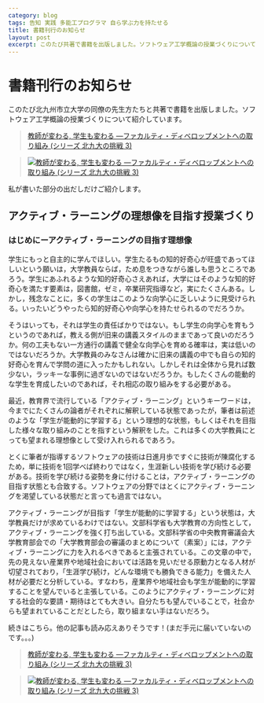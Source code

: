 ```yaml
---
category: blog
tags: 告知 実践 多能工プログラマ 自ら学ぶ力を持たせる
title: 書籍刊行のお知らせ
layout: post
excerpt: このたび共著で書籍を出版しました。ソフトウェア工学概論の授業づくりについて紹介しました。
---
```

# 書籍刊行のお知らせ

このたび北九州市立大学の同僚の先生方たちと共著で書籍を出版しました。ソフトウェア工学概論の授業づくりについて紹介しています。

> [教師が変わる, 学生も変わる —ファカルティ・ディベロップメントへの取り組み (シリーズ 北九大の挑戦 3) ](//www.amazon.co.jp/gp/product/4798501654/ref=as_li_ss_tl?ie=UTF8&camp=247&creative=7399&creativeASIN=4798501654&linkCode=as2&tag=zacky1972-22)

> [![教師が変わる, 学生も変わる —ファカルティ・ディベロップメントへの取り組み (シリーズ 北九大の挑戦 3) ](//ws-fe.amazon-adsystem.com/widgets/q?_encoding=UTF8&ASIN=4798501654&Format=_SL160_&ID=AsinImage&MarketPlace=JP&ServiceVersion=20070822&WS=1&tag=zacky1972-22)](//www.amazon.co.jp/gp/product/4798501654/ref=as_li_ss_tl?ie=UTF8&camp=247&creative=7399&creativeASIN=4798501654&linkCode=as2&tag=zacky1972-22)

私が書いた部分の出だしだけご紹介します。

## アクティブ・ラーニングの理想像を目指す授業づくり

### はじめにーアクティブ・ラーニングの目指す理想像

学生にもっと自主的に学んでほしい。学生たるもの知的好奇心が旺盛であってほしいという願いは，大学教員ならば，ため息をつきながら誰しも思うところであろう。学生にあふれるような知的好奇心さえあれば，大学にはそのような知的好奇心を満たす要素は，図書館，ゼミ，卒業研究指導など，実にたくさんある。しかし，残念なことに，多くの学生はこのような向学心に乏しいように見受けられる。いったいどうやったら知的好奇心や向学心を持たせられるのでだろうか。

そうはいっても，それは学生の責任ばかりではない。もし学生の向学心を育もうというのであれば，教える側が旧来の講義スタイルのままであって良いのだろうか。何の工夫もない一方通行の講義で健全な向学心を育める確率は，実は低いのではないだろうか。大学教員のみなさんは確かに旧来の講義の中でも自らの知的好奇心を育んで学問の道に入ったかもしれない。しかしそれは全体から見れば数少ない，ラッキーな事例に過ぎないのではないだろうか。もしたくさんの能動的な学生を育成したいのであれば，それ相応の取り組みをする必要がある。

最近，教育界で流行している「アクティブ・ラーニング」というキーワードは，今までにたくさんの論者がそれぞれに解釈している状態であったが，筆者は前述のような「学生が能動的に学習する」という理想的な状態，もしくはそれを目指した様々な取り組みのことを指すという解釈をした。これは多くの大学教員にとっても望まれる理想像として受け入れられるであろう。

とくに筆者が指導するソフトウェアの技術は日進月歩ですぐに技術が陳腐化するため，単に技術を1回学べば終わりではなく，生涯新しい技術を学び続ける必要がある。技術を学び続ける姿勢を身に付けることは，アクティブ・ラーニングの目指す状態とも合致する。ソフトウェアの分野ではとくにアクティブ・ラーニングを渇望している状態だと言っても過言ではない。

アクティブ・ラーニングが目指す「学生が能動的に学習する」という状態は，大学教員だけが求めているわけではない。文部科学省も大学教育の方向性として，アクティブ・ラーニングを強く打ち出している。文部科学省の中央教育審議会大学教育部会での「大学教育部会の審議のまとめについて（素案）」には，アクティブ・ラーニングに力を入れるべきであると主張されている。この文章の中で，先の見えない産業界や地域社会においては活路を見いだせる原動力となる人材が切望されており，「生涯学び続け，どんな環境でも勝負できる能力」を備えた人材が必要だと分析している。すなわち，産業界や地域社会も学生が能動的に学習することを望んでいると主張している。このようにアクティブ・ラーニングに対する社会的な要請・期待はとても大きい。自分たちも望んでいることで，社会からも望まれていることだとしたら，取り組まない手はないだろう。


続きはこちら。他の記事も読み応えありそうです！(まだ手元に届いていないのです。。。)

> [教師が変わる, 学生も変わる —ファカルティ・ディベロップメントへの取り組み (シリーズ 北九大の挑戦 3) ](//www.amazon.co.jp/gp/product/4798501654/ref=as_li_ss_tl?ie=UTF8&camp=247&creative=7399&creativeASIN=4798501654&linkCode=as2&tag=zacky1972-22)

> [![教師が変わる, 学生も変わる —ファカルティ・ディベロップメントへの取り組み (シリーズ 北九大の挑戦 3) ](//ws-fe.amazon-adsystem.com/widgets/q?_encoding=UTF8&ASIN=4798501654&Format=_SL160_&ID=AsinImage&MarketPlace=JP&ServiceVersion=20070822&WS=1&tag=zacky1972-22)](//www.amazon.co.jp/gp/product/4798501654/ref=as_li_ss_tl?ie=UTF8&camp=247&creative=7399&creativeASIN=4798501654&linkCode=as2&tag=zacky1972-22)
